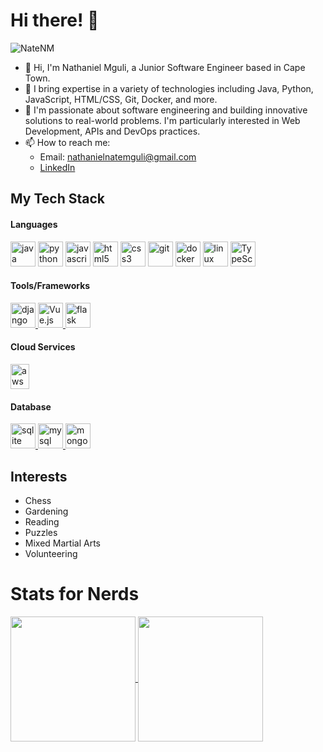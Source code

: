 # Hi there! 👋
<p align="left"> <img src="https://komarev.com/ghpvc/?username=NateNM&label=Profile%20views&color=0e75b6&style=flat" alt="NateNM" /> </p>

- 👋 Hi, I'm Nathaniel Mguli, a Junior Software Engineer based in Cape Town.
- 👀 I bring expertise in a variety of technologies including Java, Python, JavaScript, HTML/CSS, Git, Docker, and more.
- 💞️ I'm passionate about software engineering and building innovative solutions to real-world problems. I'm particularly interested in Web Development, APIs and DevOps practices.
- 📫 How to reach me:
  - Email: nathanielnatemguli@gmail.com
  - [LinkedIn](linkedin.com/in/nathaniel-mguli)

## My Tech Stack

#### Languages
<p>
  <img src="https://img.icons8.com/color/48/000000/java-coffee-cup-logo.png" alt="java" width="40" height="40"/>
  <img src="https://img.icons8.com/color/48/000000/python.png" alt="python" width="40" height="40"/>
  <img src="https://img.icons8.com/color/48/000000/javascript--v1.png" alt="javascript" width="40" height="40"/>
  <img src="https://img.icons8.com/color/48/000000/html-5--v1.png" alt="html5" width="40" height="40"/>
  <img src="https://img.icons8.com/color/48/000000/css3.png" alt="css3" width="40" height="40"/>
  <img src="https://img.icons8.com/color/48/000000/git.png" alt="git" width="40" height="40"/>
  <img src="https://img.icons8.com/windows/32/000000/docker.png" alt="docker" width="40" height="40"/>
  <img src="https://img.icons8.com/color/48/000000/linux--v1.png" alt="linux" width="40" height="40"/>
  <img src="https://upload.wikimedia.org/wikipedia/commons/4/4c/Typescript_logo_2020.svg" alt="TypeScript" width="40" height="40"/>
</p>


#### Tools/Frameworks
<p>
  <a href="https://www.djangoproject.com/" target="_blank" rel="noreferrer">
    <img src="https://www.svgrepo.com/show/353657/django-icon.svg" alt="django" width="40" height="40"/>
  </a> 
  <a href="https://vuejs.org/" target="_blank" rel="noreferrer">
    <img src="https://vuejs.org/images/logo.png" alt="Vue.js" width="40" height="40"/>
  </a>
  <a href="https://flask.palletsprojects.com/" target="_blank" rel="noreferrer">
    <img src="https://www.vectorlogo.zone/logos/pocoo_flask/pocoo_flask-icon.svg" alt="flask" width="40" height="40"/>
  </a>
</p>

#### Cloud Services
<p>
  <a href="https://aws.amazon.com/" target="_blank" rel="noreferrer">
    <img src="https://firebase.google.com/static/downloads/brand-guidelines/PNG/logo-logomark.png" alt="aws" width="30" height="40"/>
  </a>
</p>

#### Database
<p>
  <a href="https://www.sqlite.org/" target="_blank" rel="noreferrer">
    <img src="https://upload.wikimedia.org/wikipedia/commons/thumb/3/38/SQLite370.svg/1200px-SQLite370.svg.png" alt="sqlite" width="40" height="40"/>
  </a>
  <a href="https://www.mysql.com/" target="_blank" rel="noreferrer">
    <img src="https://img.icons8.com/ios/452/mysql-logo.png" alt="mysql" width="40" height="40"/>
  </a>
  <a href="https://www.mongodb.com/" target="_blank" rel="noreferrer">
    <img src="https://img.icons8.com/color/452/mongodb.png" alt="mongodb" width="40" height="40"/>
  </a>
</p>


## Interests

- Chess
- Gardening
- Reading
- Puzzles
- Mixed Martial Arts
- Volunteering

# Stats for Nerds
<a href="https://github.com/anuraghazra/github-readme-stats">
  <img height=200 align="center" src="https://github-readme-stats.vercel.app/api?username=NateNM&count_private=true&theme=midnight-purple&show_icons=true" />
</a>
<a href="https://github.com/anuraghazra/github-readme-stats">
  <img height=200 align="center" src="https://github-readme-stats.vercel.app/api/top-langs/?username=NateNM&layout=compact&langs_count=8&theme=midnight-purple&card_width=320" />
</a>
